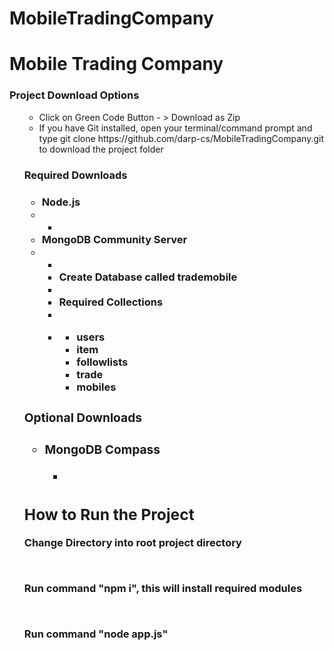 # MobileTradingCompany

<h1> Mobile Trading Company</h1>

<h3> Project Download Options </h3>
<ul>

<ul>
    <li>Click on Green Code Button - > Download as Zip </li>
    <li>If you have Git installed, open your terminal/command prompt and type git clone https://github.com/darp-cs/MobileTradingCompany.git to download the project folder </li>
</ul>
    
<h3> Required Downloads <h3>
<ul>
    <li>Node.js </li>
        <li style = {list-style:none;}>
            <ul>
                <li> <a href="https://nodejs.org/en/download/"></a></li>
            </ul>
        </li>
    <li> MongoDB Community Server</li>
        <li>
            <ul>
                <li><a href="https://www.mongodb.com/try/download/community"></a> </li>
                <li>Create Database called trademobile<li>
                <li><strong>Required Collections<strong><li>
                <li>
                    <ul>
                        <li> users</li>
                        <li> item </li>
                        <li> followlists</li>
                        <li> trade </li>
                        <li> mobiles</li>
                    </ul>
            </ul>
        </li>
</ul>

<h3>Optional Downloads <h3>
<ul>
    <li> MongoDB Compass </li>
        <ul>
            <li><a href="https://www.mongodb.com/try/download/compass"></a></li>
        </ul>
</ul>


<h2> How to Run the Project </h2>
<p>Change Directory into root project directory</p>
<br>
<p>Run command "npm i", this will install required modules</p>
<br>
<p>Run command "node app.js"</p>



